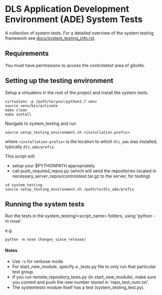 # DLS Application Development Environment (ADE) System Tests

A collection of system tests. For a detailed overview of the system testing framework
see [docs/system_testing_info.rst](../docs/system_testing_info.rst).

## Requirements

You must have permissions to access the controlstest area of gitolite.

## Setting up the testing environment

Setup a virtualenv in the root of the project and install the system tests.

```
virtualenv -p /path/to/your/python2.7 venv
source venv/bin/activate
make clean
make install
```

Navigate to system_testing and run

```
source setup_testing_environment.sh <installation-prefix>
```

where `<installation-prefix>` is the location to which `dls_ade` was installed,
typically `dls_ade/prefix`.

This script will:
* setup your $PYTHONPATH appropriately
* call push_required_repos.py (which will send the repositories located in necessary_server_repos/controlstest.tar.gz to the server, for testing)


```
cd system_testing
source setup_testing_environment.sh /path/to/dls_ade/prefix
```

## Running the system tests

Run the tests in the system_testing/<script_name> folders, using 'python -m nose'.

e.g.
```
python -m nose changes_since_release/
```

#### Notes
* Use -v for verbose mode
* For start_new_module, specify a _tests.py file to only run that particular test group.
* If you run remote_repository_tests.py (in start_new_module), make sure you commit and push the new number stored in 'repo_test_num.txt'.
* The systemtests module itself has a test (system_testing_test.py).
